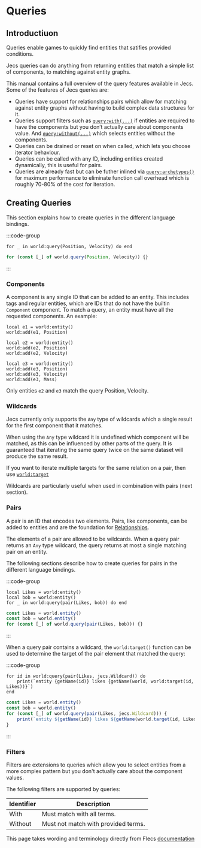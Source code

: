 # Queries

## Introductiuon

Queries enable games to quickly find entities that satifies provided conditions.

Jecs queries can do anything from returning entities that match a simple list of components, to matching against entity graphs.

This manual contains a full overview of the query features available in Jecs. Some of the features of Jecs queries are:

- Queries have support for relationships pairs which allow for matching against entity graphs without having to build complex data structures for it.
- Queries support filters such as [`query:with(...)`](../../api/query.md#with) if entities are required to have the components but you don’t actually care about components value. And [`query:without(...)`](../../api/query.md#without) which selects entities without the components.
- Queries can be drained or reset on when called, which lets you choose iterator behaviour.
- Queries can be called with any ID, including entities created dynamically, this is useful for pairs.
- Queries are already fast but can be futher inlined via [`query:archetypes()`](../../api/query.md#archetypes) for maximum performance to eliminate function call overhead which is roughly 70-80% of the cost for iteration.

## Creating Queries
This section explains how to create queries in the different language bindings.

:::code-group
```luau [luau]
for _ in world:query(Position, Velocity) do end
```
```typescript [typescript]
for (const [_] of world.query(Position, Velocity)) {}
```
:::

### Components
A component is any single ID that can be added to an entity. This includes tags and regular entities, which are IDs that do not have the builtin `Component` component. To match a query, an entity must have all the requested components. An example:

```luau
local e1 = world:entity()
world:add(e1, Position)

local e2 = world:entity()
world:add(e2, Position)
world:add(e2, Velocity)

local e3 = world:entity()
world:add(e3, Position)
world:add(e3, Velocity)
world:add(e3, Mass)

```
Only entities `e2` and `e3` match the query Position, Velocity.

### Wildcards

Jecs currently only supports the `Any` type of wildcards which a single result for the first component that it matches.

When using the `Any` type wildcard it is undefined which component will be matched, as this can be influenced by other parts of the query. It is guaranteed that iterating the same query twice on the same dataset will produce the same result.

If you want to iterate multiple targets for the same relation on a pair, then use [`world:target`](../../api/world.md#target)

Wildcards are particularly useful when used in combination with pairs (next section).

### Pairs

A pair is an ID that encodes two elements. Pairs, like components, can be added to entities and are the foundation for [Relationships](relationships.md).

The elements of a pair are allowed to be wildcards. When a query pair returns an `Any` type wildcard, the query returns at most a single matching pair on an entity.

The following sections describe how to create queries for pairs in the different language bindings.

:::code-group
```luau [luau]
local Likes = world:entity()
local bob = world:entity()
for _ in world:query(pair(Likes, bob)) do end
```
```typescript [typescript]
const Likes = world.entity()
const bob = world.entity()
for (const [_] of world.query(pair(Likes, bob))) {}
```
:::

When a query pair contains a wildcard, the `world:target()` function can be used to determine the target of the pair element that matched the query:

:::code-group
```luau [luau]
for id in world:query(pair(Likes, jecs.Wildcard)) do
    print(`entity {getName(id)} likes {getName(world, world:target(id, Likes))}`)
end
```
```typescript [typescript]
const Likes = world.entity()
const bob = world.entity()
for (const [_] of world.query(pair(Likes, jecs.Wildcard))) {
    print(`entity ${getName(id)} likes ${getName(world.target(id, Likes))}`)
}
```
:::

### Filters
Filters are extensions to queries which allow you to select entities from a more complex pattern but you don't actually care about the component values.

The following filters are supported by queries:

Identifier | Description
---------- | -----------
With       | Must match with all terms.
Without    | Must not match with provided terms.

This page takes wording and terminology directly from Flecs [documentation](https://www.flecs.dev/flecs/md_docs_2Queries.html)
